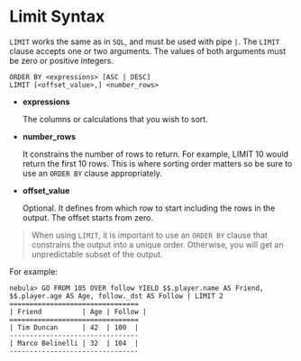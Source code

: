# Limit Syntax

`LIMIT` works the same as in `SQL`, and must be used with pipe `|`. The `LIMIT` clause accepts one or two arguments. The values of both arguments must be zero or positive integers.

```ngql
ORDER BY <expressions> [ASC | DESC]
LIMIT [<offset_value>,] <number_rows>
```

* **expressions**

    The columns or calculations that you wish to sort.

* **number_rows**

    It constrains the number of rows to return. For example, LIMIT 10 would return the first 10 rows. This is where sorting order matters so be sure to use an `ORDER BY` clause appropriately.

* **offset_value**

    Optional. It defines from which row to start including the rows in the output. The offset starts from zero.

> When using `LIMIT`, it is important to use an `ORDER BY` clause that constrains the output into a unique order. Otherwise, you will get an unpredictable subset of the output.

For example:

```ngql
nebula> GO FROM 105 OVER follow YIELD $$.player.name AS Friend, $$.player.age AS Age, follow._dst AS Follow | LIMIT 2
================================
| Friend          | Age | Follow |
================================
| Tim Duncan      | 42  | 100  |
--------------------------------
| Marco Belinelli | 32  | 104  |
--------------------------------
```
